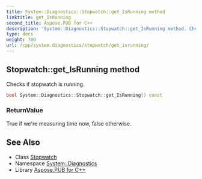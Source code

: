 ```yaml
---
title: System::Diagnostics::Stopwatch::get_IsRunning method
linktitle: get_IsRunning
second_title: Aspose.PUB for C++
description: 'System::Diagnostics::Stopwatch::get_IsRunning method. Checks if stopwatch is running in C++.'
type: docs
weight: 700
url: /cpp/system.diagnostics/stopwatch/get_isrunning/
---
```

## Stopwatch::get_IsRunning method


Checks if stopwatch is running.

```cpp
bool System::Diagnostics::Stopwatch::get_IsRunning() const
```


### ReturnValue

True if we're measuring time now, false otherwise.

## See Also

* Class [Stopwatch](../)
* Namespace [System::Diagnostics](../../)
* Library [Aspose.PUB for C++](../../../)
